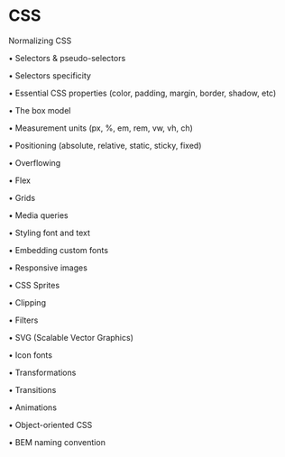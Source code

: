 # CSS
Normalizing CSS

• Selectors & pseudo-selectors

• Selectors specificity

• Essential CSS properties (color, padding, margin, border, shadow, etc)

• The box model 

• Measurement units (px, %, em, rem, vw, vh, ch)

• Positioning (absolute, relative, static, sticky, fixed)

• Overflowing

• Flex

• Grids

• Media queries

• Styling font and text

• Embedding custom fonts 

• Responsive images

• CSS Sprites

• Clipping 

• Filters 

• SVG (Scalable Vector Graphics) 

• Icon fonts 

• Transformations

• Transitions

• Animations 

• Object-oriented CSS 

• BEM naming convention
